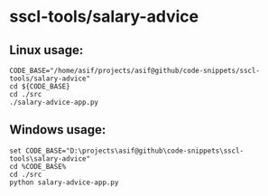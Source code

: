 # sscl-tools/salary-advice

## Linux usage:
```
CODE_BASE="/home/asif/projects/asif@github/code-snippets/sscl-tools/salary-advice"
cd ${CODE_BASE}
cd ./src
./salary-advice-app.py
```

## Windows usage:
```
set CODE_BASE="D:\projects\asif@github\code-snippets\sscl-tools\salary-advice"
cd %CODE_BASE%
cd ./src
python salary-advice-app.py
```
